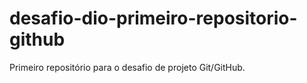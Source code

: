 # desafio-dio-primeiro-repositorio-github
Primeiro repositório para o desafio de projeto Git/GitHub.
